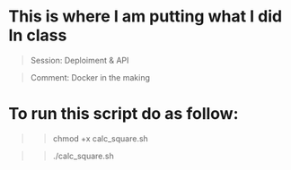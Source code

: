 # This is where I am putting what I did In class

> Session: Deploiment & API 

> Comment: Docker in the making

# To run this script do as follow:
>> chmod +x calc_square.sh

>> ./calc_square.sh
